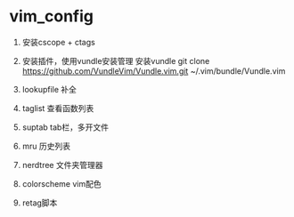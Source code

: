 # vim_config
1. 安装cscope + ctags
2. 安装插件，使用vundle安装管理
安装vundle
git clone https://github.com/VundleVim/Vundle.vim.git ~/.vim/bundle/Vundle.vim

  1. lookupfile 补全
  2. taglist   查看函数列表
  3. suptab    tab栏，多开文件
  4. mru       历史列表
  5. nerdtree  文件夹管理器
  6. colorscheme  vim配色
  
3. retag脚本
